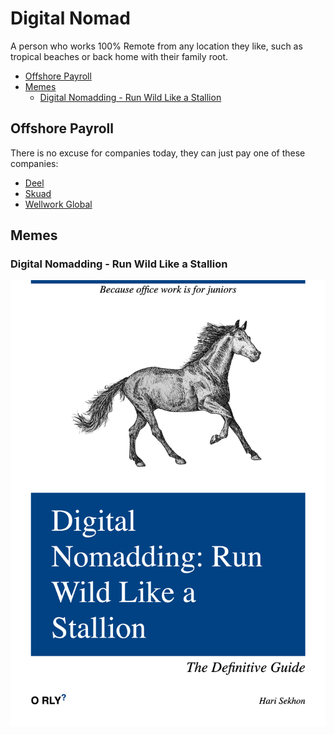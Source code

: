 # Digital Nomad

A person who works 100% Remote from any location they like, such as tropical beaches or back home with their family root.

<!-- INDEX_START -->

- [Offshore Payroll](#offshore-payroll)
- [Memes](#memes)
  - [Digital Nomadding - Run Wild Like a Stallion](#digital-nomadding---run-wild-like-a-stallion)

<!-- INDEX_END -->

## Offshore Payroll

There is no excuse for companies today, they can just pay one of these companies:

- [Deel](https://www.deel.com/)
- [Skuad](https://www.skuad.io/)
- [Wellwork Global](https://workwell-global.com/)

## Memes

### Digital Nomadding - Run Wild Like a Stallion

![Digital Nomadding - Run Wild Like a Stallion](images/orly_digital_nomadding_run_wild_like_a_stallion.png)
